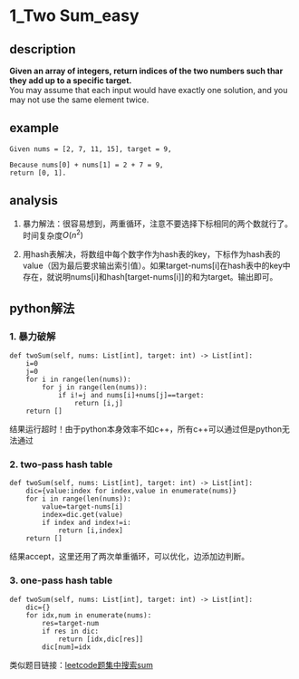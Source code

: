 # 1_Two Sum_easy

## description

**Given an array of integers, return indices of the two numbers such thar they add up to a specific target.**  
You may assume that each input would have exactly one solution, and you may not use the same element twice.

## example

```
Given nums = [2, 7, 11, 15], target = 9,

Because nums[0] + nums[1] = 2 + 7 = 9,
return [0, 1].
```

## analysis

1. 暴力解法：很容易想到，两重循环，注意不要选择下标相同的两个数就行了。时间复杂度$O(n^2)$

2. 用hash表解决，将数组中每个数字作为hash表的key，下标作为hash表的value（因为最后要求输出索引值）。如果target-nums[i]在hash表中的key中存在，就说明nums[i]和hash[target-nums[i]]的和为target。输出即可。

## python解法

### 1. 暴力破解

```
def twoSum(self, nums: List[int], target: int) -> List[int]:
    i=0
    j=0
    for i in range(len(nums)):
        for j in range(len(nums)):
            if i!=j and nums[i]+nums[j]==target:
                return [i,j]
    return []
```

结果运行超时！由于python本身效率不如c++，所有c++可以通过但是python无法通过

### 2. two-pass hash table

```
def twoSum(self, nums: List[int], target: int) -> List[int]:
    dic={value:index for index,value in enumerate(nums)}
    for i in range(len(nums)):
        value=target-nums[i]
        index=dic.get(value)
        if index and index!=i:
            return [i,index]
    return []
```

结果accept，这里还用了两次单重循环，可以优化，边添加边判断。

### 3. one-pass hash table

```
def twoSum(self, nums: List[int], target: int) -> List[int]:
    dic={}
    for idx,num in enumerate(nums):
        res=target-num
        if res in dic:
            return [idx,dic[res]]
        dic[num]=idx
```

类似题目链接：[leetcode题集中搜索sum](https://leetcode.com/problemset/all/?search=sum)